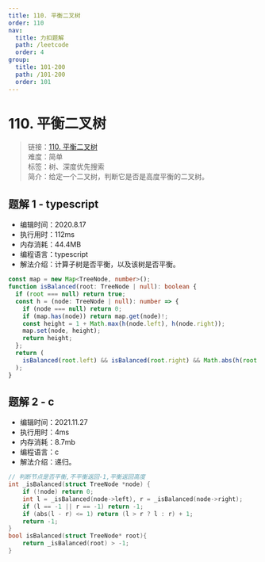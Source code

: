 ```yaml
---
title: 110. 平衡二叉树
order: 110
nav:
  title: 力扣题解
  path: /leetcode
  order: 4
group:
  title: 101-200
  path: /101-200
  order: 101
---
```


# 110. 平衡二叉树

> 链接：[110. 平衡二叉树](https://leetcode-cn.com/problems/balanced-binary-tree/)  
> 难度：简单  
> 标签：树、深度优先搜索  
> 简介：给定一个二叉树，判断它是否是高度平衡的二叉树。

## 题解 1 - typescript

- 编辑时间：2020.8.17
- 执行用时：112ms
- 内存消耗：44.4MB
- 编程语言：typescript
- 解法介绍：计算子树是否平衡，以及该树是否平衡。

```typescript
const map = new Map<TreeNode, number>();
function isBalanced(root: TreeNode | null): boolean {
  if (root === null) return true;
  const h = (node: TreeNode | null): number => {
    if (node === null) return 0;
    if (map.has(node)) return map.get(node)!;
    const height = 1 + Math.max(h(node.left), h(node.right));
    map.set(node, height);
    return height;
  };
  return (
    isBalanced(root.left) && isBalanced(root.right) && Math.abs(h(root.left) - h(root.right)) <= 1
  );
}
```

## 题解 2 - c

- 编辑时间：2021.11.27
- 执行用时：4ms
- 内存消耗：8.7mb
- 编程语言：c
- 解法介绍：递归。

```c
// 判断节点是否平衡,不平衡返回-1,平衡返回高度
int _isBalanced(struct TreeNode *node) {
    if (!node) return 0;
    int l = _isBalanced(node->left), r = _isBalanced(node->right);
    if (l == -1 || r == -1) return -1;
    if (abs(l - r) <= 1) return (l > r ? l : r) + 1;
    return -1;
}
bool isBalanced(struct TreeNode* root){
    return _isBalanced(root) > -1;
}
```
